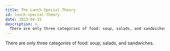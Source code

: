 ```yaml
---
title: The Lunch Special Theory
id: lunch-special-theory
date: 2023-04-15
description: >
  There are only three categories of food: soup, salads, and sandwiches.
---
```


There are only three categories of food: soup, salads, and sandwiches.
